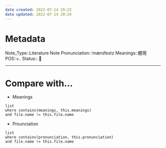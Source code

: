 ```yaml
---
date created: 2022-07-14 20:23
date updated: 2022-07-14 20:24
---
```


# Metadata

Note_Type::Literature Note
Pronunciation::ˈmænɪfestz
Meanings::體現
POS::`v.`
Status:: 👶

---

# Compare with...

- Meanings

```dataview
list
where contains(meanings, this.meanings)
and file.name != this.file.name
```

- Prounciation

```dataview
list
where contains(pronunciation, this.pronunciation)
and file.name != this.file.name
```
